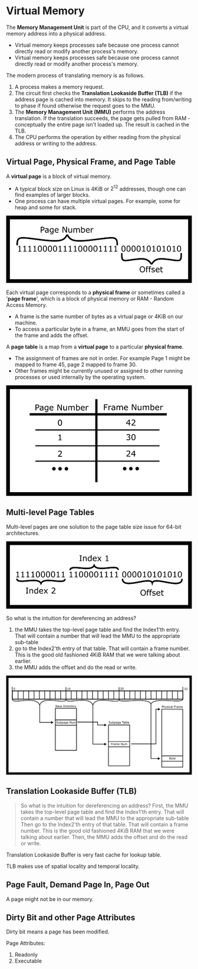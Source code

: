 # Virtual Memory

The **Memory Management Unit** is part of the CPU, and it converts a virtual memory address into a physical address.
- Virtual memory keeps processes safe because one process cannot directly read or modify another process's memory. 
- Virtual memory keeps processes safe because one process cannot directly read or modify another process's memory. 

The modern process of translating memory is as follows.
1. A process makes a memory request.
2. The circuit first checks the **Translation Lookaside Buffer (TLB)** if the address page is cached into memory. It skips to the reading from/writing to phase if found otherwise the request goes to the MMU.
3. The **Memory Management Unit (MMU)** performs the address translation. If the translation succeeds, the page gets pulled from RAM - conceptually the entire page isn't loaded up. The result is cached in the TLB.
4. The CPU performs the operation by either reading from the physical address or writing to the address.


## Virtual Page, Physical Frame, and Page Table

A **virtual page** is a block of virtual memory. 
- A typical block size on Linux is 4KiB or $2^{12}$ addresses, though one can find examples of larger blocks. 
- One process can have multiple virtual pages. For example, some for heap and some for stack. 

![](https://raw.githubusercontent.com/Hangary/CS-Study-Notes/main/images/20201207131502.png)


Each virtual page corresponds to a **physical frame** or sometimes called a '**page frame**', which is a block of physical memory or RAM - Random Access Memory. 
- A frame is the same number of bytes as a virtual page or 4KiB on our machine.
- To access a particular byte in a frame, an MMU goes from the start of the frame and adds the offset.

A **page table** is a map from a **virtual page** to a particular **physical frame**. 
- The assignment of frames are not in order. For example Page 1 might be mapped to frame 45, page 2 mapped to frame 30. 
- Other frames might be currently unused or assigned to other running processes or used internally by the operating system.

![](https://raw.githubusercontent.com/Hangary/CS-Study-Notes/main/images/20201207131520.png)

## Multi-level Page Tables

Multi-level pages are one solution to the page table size issue for 64-bit architectures. 

![](https://raw.githubusercontent.com/Hangary/CS-Study-Notes/main/images/20201207131537.png)

So what is the intuition for dereferencing an address?
1. the MMU takes the top-level page table and find the Index1'th entry. That will contain a number that will lead the MMU to the appropriate sub-table 
2. go to the Index2'th entry of that table. That will contain a frame number. This is the good old fashioned 4KiB RAM that we were talking about earlier. 
3. the MMU adds the offset and do the read or write.

![](https://raw.githubusercontent.com/Hangary/CS-Study-Notes/main/images/20201207131552.png)


## Translation Lookaside Buffer (TLB)

> So what is the intuition for dereferencing an address? First, the MMU takes the top-level page table and find the Index1'th entry. That will contain a number that will lead the MMU to the appropriate sub-table Then go to the Index2'th entry of that table. That will contain a frame number. This is the good old fashioned 4KiB RAM that we were talking about earlier. Then, the MMU adds the offset and do the read or write.

Translation Lookaside Buffer is very fast cache for lookup table. 

TLB makes use of spatial locality and temporal locality.

## Page Fault, Demand Page In, Page Out

A page might not be in our memory. 

## Dirty Bit and other Page Attributes

Dirty bit means a page has been modified.

Page Attributes:
1. Readonly
2. Executable